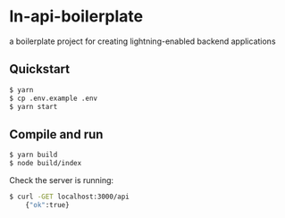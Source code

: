 # ln-api-boilerplate
a boilerplate project for creating lightning-enabled backend applications

## Quickstart
```sh
$ yarn
$ cp .env.example .env
$ yarn start
```

## Compile and run
```sh
$ yarn build
$ node build/index
```

Check the server is running:
```sh
$ curl -GET localhost:3000/api
    {"ok":true}
```
